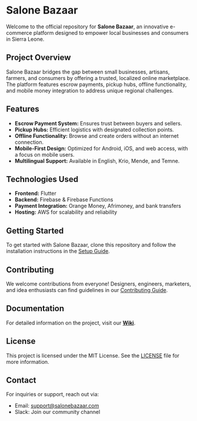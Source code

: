 # Salone Bazaar

Welcome to the official repository for **Salone Bazaar**, an innovative e-commerce platform designed to empower local businesses and consumers in Sierra Leone.

## Project Overview
Salone Bazaar bridges the gap between small businesses, artisans, farmers, and consumers by offering a trusted, localized online marketplace. The platform features escrow payments, pickup hubs, offline functionality, and mobile money integration to address unique regional challenges.

## Features
- **Escrow Payment System:** Ensures trust between buyers and sellers.
- **Pickup Hubs:** Efficient logistics with designated collection points.
- **Offline Functionality:** Browse and create orders without an internet connection.
- **Mobile-First Design:** Optimized for Android, iOS, and web access, with a focus on mobile users.
- **Multilingual Support:** Available in English, Krio, Mende, and Temne.

## Technologies Used
- **Frontend:** Flutter
- **Backend:** Firebase & Firebase Functions
- **Payment Integration:** Orange Money, Afrimoney, and bank transfers
- **Hosting:** AWS for scalability and reliability

## Getting Started
To get started with Salone Bazaar, clone this repository and follow the installation instructions in the [Setup Guide](docs/setup.md).

## Contributing
We welcome contributions from everyone! Designers, engineers, marketers, and idea enthusiasts can find guidelines in our [Contributing Guide](https://github.com/SaloneBazaar/wiki/contributing).

## Documentation
For detailed information on the project, visit our **[Wiki](https://github.com/SaloneBazaar/wiki)**.

## License
This project is licensed under the MIT License. See the [LICENSE](LICENSE) file for more information.

## Contact
For inquiries or support, reach out via:
- Email: support@salonebazaar.com
- Slack: Join our community channel

